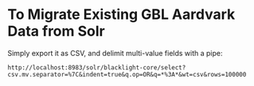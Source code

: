 # To Migrate Existing GBL Aardvark Data from Solr

Simply export it as CSV, and delimit multi-value fields with a pipe:

```
http://localhost:8983/solr/blacklight-core/select?csv.mv.separator=%7C&indent=true&q.op=OR&q=*%3A*&wt=csv&rows=100000
```

